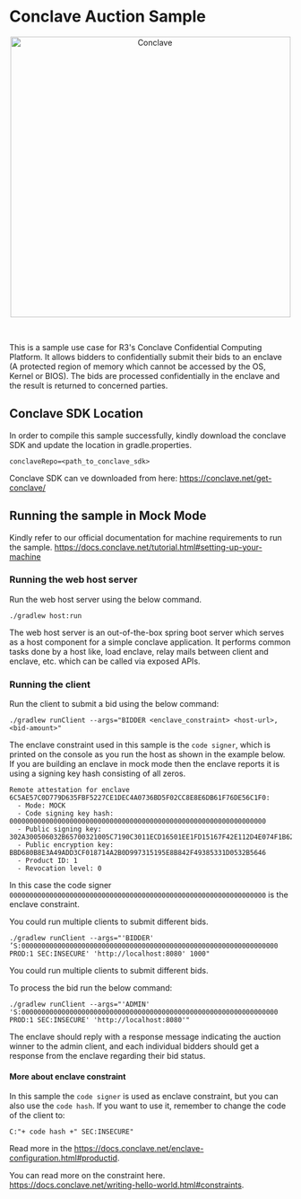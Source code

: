 # Conclave Auction Sample

<p align="center">
  <img src="https://conclave.net/wp-content/uploads/2020/12/Conclave_logo_master.png" alt="Conclave" width="500">
</p>
<br>

This is a sample use case for R3's Conclave Confidential Computing Platform.
It allows bidders to confidentially submit their bids to an enclave (A protected 
region of memory which cannot be accessed by the OS, Kernel or BIOS). The bids are 
processed confidentially in the enclave and the result is returned to concerned parties.


## Conclave SDK Location
In order to compile this sample successfully, kindly download the conclave SDK 
and update the location in gradle.properties.

`conclaveRepo=<path_to_conclave_sdk>`


Conclave SDK can ve downloaded from here: https://conclave.net/get-conclave/

## Running the sample in Mock Mode
Kindly refer to our official documentation for machine requirements to run the sample.
https://docs.conclave.net/tutorial.html#setting-up-your-machine

### Running the web host server

Run the web host server using the below command.

`./gradlew host:run`

The web host server is an out-of-the-box spring boot server which serves as a host component for
a simple conclave application. It performs common tasks done by a host like, load enclave, relay mails
between client and enclave, etc. which can be called via exposed APIs.

### Running the client

Run the client to submit a bid using the below command:

`./gradlew runClient --args="BIDDER <enclave_constraint> <host-url>, <bid-amount>"`

The enclave constraint used in this sample is the `code signer`,  which is printed
on the console as you run the host as shown in the example below. If you are building 
an enclave in mock mode then the enclave reports it is using a signing key hash
consisting of all zeros.

```
Remote attestation for enclave 6C5AE57C0D779D635FBF5227CE1DEC4A0736BD5F02CC8E8E6DB61F76DE56C1F0:
  - Mode: MOCK
  - Code signing key hash: 0000000000000000000000000000000000000000000000000000000000000000
  - Public signing key: 302A300506032B65700321005C7190C3011ECD16501EE1FD15167F42E112D4E074F1B6292CE2D046F4F1089F
  - Public encryption key: BBD680B8E3A49ADD3CF018714A2B0D997315195E8B842F49385331D0532B5646
  - Product ID: 1
  - Revocation level: 0

```

In this case the code signer `0000000000000000000000000000000000000000000000000000000000000000` is the enclave constraint.

You could run multiple clients to submit different bids.

`./gradlew runClient --args="'BIDDER' ’S:0000000000000000000000000000000000000000000000000000000000000000 PROD:1 SEC:INSECURE' 'http://localhost:8080' 1000"`

You could run multiple clients to submit different bids.

To process the bid run the below command:

`./gradlew runClient --args="'ADMIN' 'S:0000000000000000000000000000000000000000000000000000000000000000 PROD:1 SEC:INSECURE' 'http://localhost:8080'"`

The enclave should reply with a response message indicating 
the auction winner to the admin client, and each individual bidders
should get a response from the enclave regarding their bid status.

#### More about enclave constraint
In this sample the `code signer` is used as enclave constraint, but you can also use the `code hash`. If you want to use it, remember to change the code of the client to:

`C:"+ code hash +" SEC:INSECURE"`

Read more in the https://docs.conclave.net/enclave-configuration.html#productid. 

You can read more on the constraint here. https://docs.conclave.net/writing-hello-world.html#constraints.